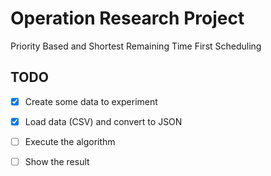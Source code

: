 # Operation Research Project
Priority Based and Shortest Remaining Time First Scheduling

## TODO

- [x] Create some data to experiment
- [x] Load data (CSV) and convert to JSON
- [ ] Execute the algorithm
- [ ] Show the result

